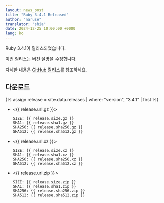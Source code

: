 ```yaml
---
layout: news_post
title: "Ruby 3.4.1 Released"
author: "naruse"
translator: "shia"
date: 2024-12-25 10:00:00 +0000
lang: ko
---
```


Ruby 3.4.1이 릴리스되었습니다.

이번 릴리스는 버전 설명을 수정합니다.

자세한 내용은 [GitHub 릴리스](https://github.com/ruby/ruby/releases/tag/v3_4_1)를 참조하세요.

## 다운로드

{% assign release = site.data.releases | where: "version", "3.4.1" | first %}

* <{{ release.url.gz }}>

      SIZE: {{ release.size.gz }}
      SHA1: {{ release.sha1.gz }}
      SHA256: {{ release.sha256.gz }}
      SHA512: {{ release.sha512.gz }}

* <{{ release.url.xz }}>

      SIZE: {{ release.size.xz }}
      SHA1: {{ release.sha1.xz }}
      SHA256: {{ release.sha256.xz }}
      SHA512: {{ release.sha512.xz }}

* <{{ release.url.zip }}>

      SIZE: {{ release.size.zip }}
      SHA1: {{ release.sha1.zip }}
      SHA256: {{ release.sha256.zip }}
      SHA512: {{ release.sha512.zip }}
